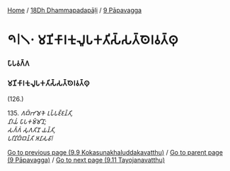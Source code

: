 
[Home](/) / [18Dh Dhammapadapāḷi](/tipitaka/18Dh.md) / [9 Pāpavagga](/tipitaka/18Dh/9.md)

# 𑁯𑁇𑁧𑁦 𑀫𑀡𑀺𑀓𑀸𑀭𑀓𑀼𑀮𑀽𑀧𑀓𑀢𑀺𑀲𑁆𑀲𑀢𑁆𑀣𑁂𑀭𑀯𑀢𑁆𑀣𑀼

### 𑀧𑀸𑀧𑀯𑀕𑁆𑀕

### 𑀫𑀡𑀺𑀓𑀸𑀭𑀓𑀼𑀮𑀽𑀧𑀓𑀢𑀺𑀲𑁆𑀲𑀢𑁆𑀣𑁂𑀭𑀯𑀢𑁆𑀣𑀼

(126.)

135\. _𑀕𑀩𑁆𑀪𑀫𑁂𑀓𑁂 𑀉𑀧𑁆𑀧𑀚𑁆𑀚𑀦𑁆𑀢𑀺,_  
_𑀦𑀺𑀭𑀬𑀁 𑀧𑀸𑀧𑀓𑀫𑁆𑀫𑀺𑀦𑁄;_  
_𑀲𑀕𑁆𑀕𑀁 𑀲𑀼𑀕𑀢𑀺𑀦𑁄 𑀬𑀦𑁆𑀢𑀺,_  
_𑀧𑀭𑀺𑀦𑀺𑀩𑁆𑀩𑀦𑁆𑀢𑀺 𑀅𑀦𑀸𑀲𑀯𑀸𑁇_  


[Go to previous page (9.9 Kokasunakhaluddakavatthu)](/tipitaka/18Dh/9/9.9.md) / [Go to parent page (9 Pāpavagga)](/tipitaka/18Dh/9.md) / [Go to next page (9.11 Tayojanavatthu)](/tipitaka/18Dh/9/9.11.md)


